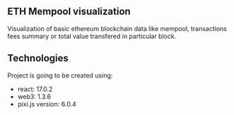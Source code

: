 ## ETH Mempool visualization
Visualization of basic ethereum blockchain data like mempool, transactions fees summary or total value transfered in particular block.  

## Technologies
Project is going to be created using:
* react: 17.0.2
* web3: 1.3.6
* pixi.js version: 6.0.4
